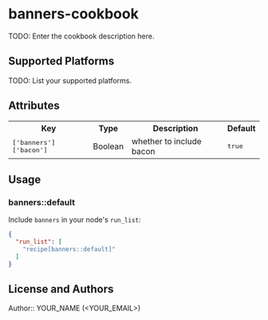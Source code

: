 # banners-cookbook

TODO: Enter the cookbook description here.

## Supported Platforms

TODO: List your supported platforms.

## Attributes

<table>
  <tr>
    <th>Key</th>
    <th>Type</th>
    <th>Description</th>
    <th>Default</th>
  </tr>
  <tr>
    <td><tt>['banners']['bacon']</tt></td>
    <td>Boolean</td>
    <td>whether to include bacon</td>
    <td><tt>true</tt></td>
  </tr>
</table>

## Usage

### banners::default

Include `banners` in your node's `run_list`:

```json
{
  "run_list": [
    "recipe[banners::default]"
  ]
}
```

## License and Authors

Author:: YOUR_NAME (<YOUR_EMAIL>)
